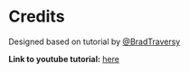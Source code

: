 # Credits

Designed based on tutorial by [@BradTraversy](https://github.com/bradtraversy)

**Link to youtube tutorial:** [here](https://youtu.be/gYzHS-n2gqU?list=PLillGF-RfqbYoGoCjKoMOkVznV6aSXKzU)


